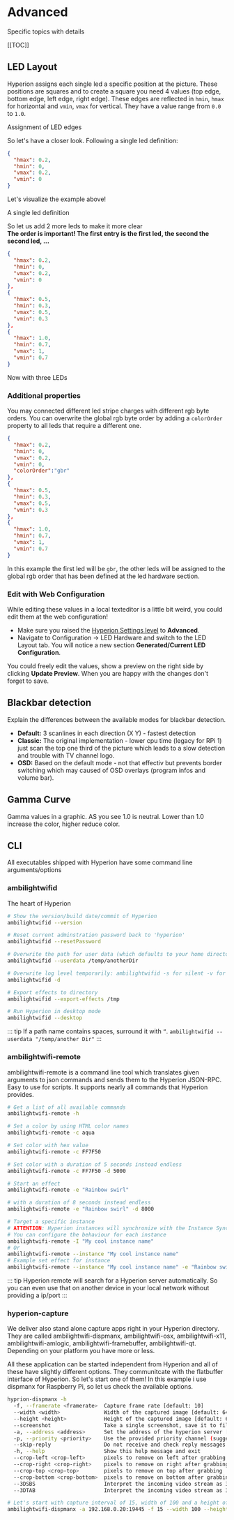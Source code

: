 # Advanced
Specific topics with details

[[TOC]]

## LED Layout
Hyperion assigns each single led a specific position at the picture. These positions are squares and to create a square you need 4 values (top edge, bottom edge, left edge, right edge). These edges are reflected in `hmin`, `hmax` for horizontal and `vmin`, `vmax` for vertical. They have a value range from `0.0` to `1.0`.

<ImageWrap src="/images/en/user_ledlayout.jpg" alt="Hyperion Led Layout">
Assignment of LED edges

</ImageWrap>

So let's have a closer look. Following a single led definition:
``` json
{
  "hmax": 0.2,
  "hmin": 0,
  "vmax": 0.2,
  "vmin": 0
}
```
Let's visualize the example above!

<ImageWrap src="/images/en/user_ledlayout1.jpg" alt="Hyperion Led Layout">
A single led definition

</ImageWrap>

So let us add 2 more leds to make it more clear \
**The order is important! The first entry is the first led, the second the second led, ...**
``` json
{
  "hmax": 0.2,
  "hmin": 0,
  "vmax": 0.2,
  "vmin": 0
},
{
  "hmax": 0.5,
  "hmin": 0.3,
  "vmax": 0.5,
  "vmin": 0.3
},
{
  "hmax": 1.0,
  "hmin": 0.7,
  "vmax": 1,
  "vmin": 0.7
}
```
<ImageWrap src="/images/en/user_ledlayout2.jpg" alt="Hyperion Led Layout">
Now with three LEDs

</ImageWrap>

### Additional properties
You may connected different led stripe charges with different rgb byte orders. You can overwrite the global rgb byte order by adding a `colorOrder` property to all leds that require a different one.
``` json
{
  "hmax": 0.2,
  "hmin": 0,
  "vmax": 0.2,
  "vmin": 0,
  "colorOrder":"gbr"
},
{
  "hmax": 0.5,
  "hmin": 0.3,
  "vmax": 0.5,
  "vmin": 0.3
},
{
  "hmax": 1.0,
  "hmin": 0.7,
  "vmax": 1,
  "vmin": 0.7
}
```
In this example the first led will be `gbr`, the other leds will be assigned to the global rgb order that has been defined at the led hardware section.

### Edit with Web Configuration
While editing these values in a local texteditor is a little bit weird, you could edit them at the web configuration!
  - Make sure you raised the [Hyperion Settings level](../Configuration.md#settings-level) to **Advanced**.
  - Navigate to Configuration -> LED Hardware and switch to the LED Layout tab. You will notice a new section **Generated/Current LED Configuration**.
<ImageWrap src="/images/en/user_ledlayout3.jpg" alt="Hyperion Led Layout" />

You could freely edit the values, show a preview on the right side by clicking **Update Preview**. When you are happy with the changes don't forget to save.

## Blackbar detection
Explain the differences between the available modes for blackbar detection.

  * **Default:** 3 scanlines in each direction (X Y) - fastest detection
  * **Classic:** The original implementation - lower cpu time (legacy for RPi 1) just scan the top one third of the picture which leads to a  slow detection and trouble with TV channel logo.
  * **OSD:** Based on the default mode - not that effectiv but prevents border switching which may caused of OSD overlays (program infos and volume bar).
<ImageWrap src="/images/en/user_bbmodes.jpg" alt="Hyperion Blackbar detection modes" />

## Gamma Curve
 Gamma values in a graphic. AS you see 1.0 is neutral. Lower than 1.0 increase the color, higher reduce color.
 <ImageWrap src="/images/en/user_gammacurve.png" alt="Hyperion Gamma Curve" />


## CLI
All executables shipped with Hyperion have some command line arguments/options

### ambilightwifid
The heart of Hyperion
``` sh
# Show the version/build date/commit of Hyperion
ambilightwifid --version

# Reset current adminstration password back to 'hyperion'
ambilightwifid --resetPassword

# Overwrite the path for user data (which defaults to your home directory)
ambilightwifid --userdata /temp/anotherDir

# Overwrite log level temporarily: ambilightwifid -s for silent -v for verbose and -d for debug
ambilightwifid -d

# Export effects to directory
ambilightwifid --export-effects /tmp

# Run Hyperion in desktop mode
ambilightwifid --desktop
```

::: tip
If a path name contains spaces, surround it with `“`.
`ambilightwifid --userdata "/temp/another Dir"`
:::

### ambilightwifi-remote
ambilightwifi-remote is a command line tool which translates given arguments to json commands and sends them to the Hyperion JSON-RPC. Easy to use for scripts. It supports nearly all commands that Hyperion provides.

``` sh
# Get a list of all available commands
ambilightwifi-remote -h

# Set a color by using HTML color names
ambilightwifi-remote -c aqua

# Set color with hex value
ambilightwifi-remote -c FF7F50

# Set color with a duration of 5 seconds instead endless
ambilightwifi-remote -c FF7F50 -d 5000

# Start an effect
ambilightwifi-remote -e "Rainbow swirl"

# with a duration of 8 seconds instead endless
ambilightwifi-remote -e "Rainbow swirl" -d 8000

# Target a specific instance
# ATTENTION: Hyperion instances will synchronize with the Instance Syncing feature by default
# You can configure the behaviour for each instance
ambilightwifi-remote -I "My cool instance name"
# Or
ambilightwifi-remote --instance "My cool instance name"
# Example set effect for instance
ambilightwifi-remote --instance "My cool instance name" -e "Rainbow swirl"
```

::: tip
Hyperion remote will search for a Hyperion server automatically. So you can even use that on another device in your local network without providing a ip/port
:::

### hyperion-capture
 We deliver also stand alone capture apps right in your Hyperion directory. They are called ambilightwifi-dispmanx, ambilightwifi-osx, ambilightwifi-x11, ambilightwifi-amlogic, ambilightwifi-framebuffer, ambilightwifi-qt. Depending on your platform you have more or less.

All these application can be started independent from Hyperion and all of these have slightly different options. They communitcate with the flatbuffer interface of Hyperion. So let's start one of them! In this example i use dispmanx for Raspberry Pi, so let us check the available options.

``` sh
hyprion-dispmanx -h
  -f, --framerate <framerate>  Capture frame rate [default: 10]
  --width <width>              Width of the captured image [default: 64]
  --height <height>            Height of the captured image [default: 64]
  --screenshot                 Take a single screenshot, save it to file and quit
  -a, --address <address>      Set the address of the hyperion server [default: 127.0.0.1:19445]
  -p, --priority <priority>    Use the provided priority channel (suggested 100-199) [default: 150]
  --skip-reply                 Do not receive and check reply messages from Hyperion
  -h, --help                   Show this help message and exit
  --crop-left <crop-left>      pixels to remove on left after grabbing
  --crop-right <crop-right>    pixels to remove on right after grabbing
  --crop-top <crop-top>        pixels to remove on top after grabbing
  --crop-bottom <crop-bottom>  pixels to remove on bottom after grabbing
  --3DSBS                      Interpret the incoming video stream as 3D side-by-side
  --3DTAB                      Interpret the incoming video stream as 3D top-and-bottom

# Let's start with capture interval of 15, width of 100 and a height of 100
ambilightwifi-dispmanx -a 192.168.0.20:19445 -f 15 --width 100 --height 100
```
